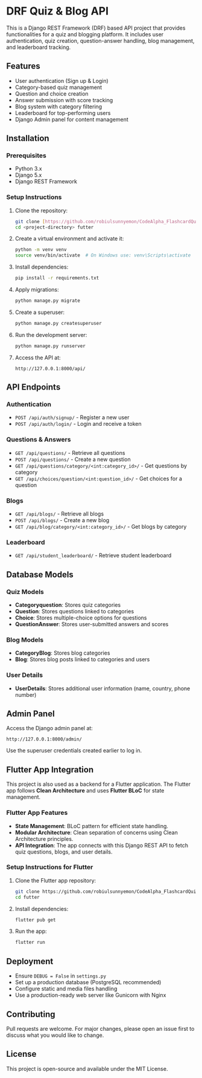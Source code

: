 # DRF Quiz & Blog API

This is a Django REST Framework (DRF) based API project that provides functionalities for a quiz and blogging platform. It includes user authentication, quiz creation, question-answer handling, blog management, and leaderboard tracking.

## Features
- User authentication (Sign up & Login)
- Category-based quiz management
- Question and choice creation
- Answer submission with score tracking
- Blog system with category filtering
- Leaderboard for top-performing users
- Django Admin panel for content management

## Installation

### Prerequisites
- Python 3.x
- Django 5.x
- Django REST Framework

### Setup Instructions

1. Clone the repository:
   ```sh
   git clone [https://github.com/robiulsunnyemon/CodeAlpha_FlashcardQuiz_App.git]
   cd <project-directory> futter
   ```
2. Create a virtual environment and activate it:
   ```sh
   python -m venv venv
   source venv/bin/activate  # On Windows use: venv\Scripts\activate
   ```
3. Install dependencies:
   ```sh
   pip install -r requirements.txt
   ```
4. Apply migrations:
   ```sh
   python manage.py migrate
   ```
5. Create a superuser:
   ```sh
   python manage.py createsuperuser
   ```
6. Run the development server:
   ```sh
   python manage.py runserver
   ```
7. Access the API at:
   ```
   http://127.0.0.1:8000/api/
   ```

## API Endpoints

### Authentication
- `POST /api/auth/signup/` - Register a new user
- `POST /api/auth/login/` - Login and receive a token

### Questions & Answers
- `GET /api/questions/` - Retrieve all questions
- `POST /api/questions/` - Create a new question
- `GET /api/questions/category/<int:category_id>/` - Get questions by category
- `GET /api/choices/question/<int:question_id>/` - Get choices for a question

### Blogs
- `GET /api/blogs/` - Retrieve all blogs
- `POST /api/blogs/` - Create a new blog
- `GET /api/blog/category/<int:category_id>/` - Get blogs by category

### Leaderboard
- `GET /api/student_leaderboard/` - Retrieve student leaderboard

## Database Models

### Quiz Models
- **Categoryquestion**: Stores quiz categories
- **Question**: Stores questions linked to categories
- **Choice**: Stores multiple-choice options for questions
- **QuestionAnswer**: Stores user-submitted answers and scores

### Blog Models
- **CategoryBlog**: Stores blog categories
- **Blog**: Stores blog posts linked to categories and users

### User Details
- **UserDetails**: Stores additional user information (name, country, phone number)

## Admin Panel
Access the Django admin panel at:
```
http://127.0.0.1:8000/admin/
```
Use the superuser credentials created earlier to log in.

## Flutter App Integration
This project is also used as a backend for a Flutter application. The Flutter app follows **Clean Architecture** and uses **Flutter BLoC** for state management.

### Flutter App Features
- **State Management**: BLoC pattern for efficient state handling.
- **Modular Architecture**: Clean separation of concerns using Clean Architecture principles.
- **API Integration**: The app connects with this Django REST API to fetch quiz questions, blogs, and user details.

### Setup Instructions for Flutter
1. Clone the Flutter app repository:
   ```sh
   git clone https://github.com/robiulsunnyemon/CodeAlpha_FlashcardQuiz_App.git
   cd futter
   ```
2. Install dependencies:
   ```sh
   flutter pub get
   ```
3. Run the app:
   ```sh
   flutter run
   ```

## Deployment
- Ensure `DEBUG = False` in `settings.py`
- Set up a production database (PostgreSQL recommended)
- Configure static and media files handling
- Use a production-ready web server like Gunicorn with Nginx

## Contributing
Pull requests are welcome. For major changes, please open an issue first to discuss what you would like to change.

## License
This project is open-source and available under the MIT License.

